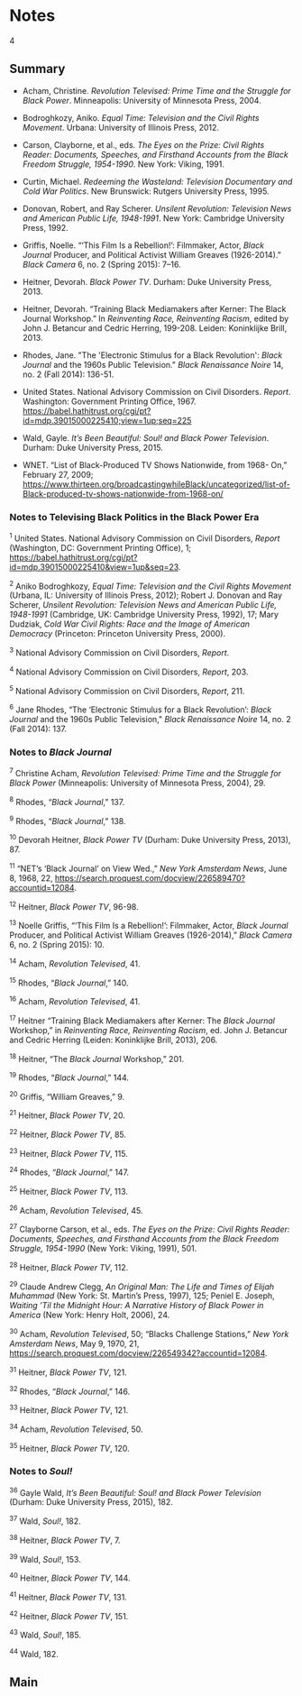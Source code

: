 # Notes

4

## Summary 

- Acham, Christine. *Revolution Televised: Prime Time and the Struggle for Black Power*. Minneapolis: University of Minnesota Press, 2004.

- Bodroghkozy, Aniko. *Equal Time: Television and the Civil Rights Movement*. Urbana: University of Illinois Press, 2012.

- Carson, Clayborne, et al., eds. *The Eyes on the Prize: Civil Rights Reader: Documents, Speeches, and Firsthand Accounts from the Black Freedom Struggle, 1954-1990*. New York: Viking, 1991. 

- Curtin, Michael. *Redeeming the Wasteland: Television Documentary and Cold War Politics*. New Brunswick: Rutgers University Press, 1995.

- Donovan, Robert, and Ray Scherer. *Unsilent Revolution: Television News and American Public Life, 1948-1991*. New York: Cambridge University Press, 1992.

- Griffis, Noelle. “‘This Film Is a Rebellion!’: Filmmaker, Actor, *Black Journal* Producer, and Political Activist William Greaves (1926-2014).” *Black Camera* 6, no. 2 (Spring 2015): 7–16.

- Heitner, Devorah. *Black Power TV*. Durham: Duke University Press, 2013.

- Heitner, Devorah. “Training Black Mediamakers after Kerner: The Black Journal Workshop.” In *Reinventing Race, Reinventing Racism*, edited by John J. Betancur and Cedric Herring, 199-208. Leiden: Koninklijke Brill, 2013.

- Rhodes, Jane. "The 'Electronic Stimulus for a Black Revolution': *Black Journal* and the 1960s Public Television." *Black Renaissance Noire* 14, no. 2 (Fall 2014): 136-51.

- United States. National Advisory Commission on Civil Disorders. *Report*. Washington: Government Printing Office, 1967. https://babel.hathitrust.org/cgi/pt?id=mdp.39015000225410;view=1up;seq=225

- Wald, Gayle. *It’s Been Beautiful: Soul! and Black Power Television*. Durham: Duke University Press, 2015.

- WNET. “List of Black-Produced TV Shows Nationwide, from 1968- On,” February 27, 2009; https://www.thirteen.org/broadcastingwhileBlack/uncategorized/list-of-Black-produced-tv-shows-nationwide-from-1968-on/


### Notes to Televising Black Politics in the Black Power Era

<a name="1"></a><sup>1</sup> United States. National Advisory Commission on Civil Disorders, *Report* (Washington, DC: Government Printing Office), 1; https://babel.hathitrust.org/cgi/pt?id=mdp.39015000225410&view=1up&seq=23. 

<a name="2"></a><sup>2</sup> Aniko Bodroghkozy, *Equal Time: Television and the Civil Rights Movement* (Urbana, IL: University of Illinois Press, 2012); Robert J. Donovan and Ray Scherer, *Unsilent Revolution: Television News and American Public Life, 1948-1991* (Cambridge, UK: Cambridge University Press, 1992), 17; Mary Dudziak, *Cold War Civil Rights: Race and the Image of American Democracy* (Princeton: Princeton University Press, 2000).

<a name ="3"></a><sup>3</sup> National Advisory Commission on Civil Disorders, *Report*.

<a name="4"></a><sup>4</sup> National Advisory Commission on Civil Disorders, *Report*, 203.

<a name="5"></a><sup>5</sup> National Advisory Commission on Civil Disorders, *Report*, 211.

<a name="6"></a><sup>6</sup> Jane Rhodes, “The ‘Electronic Stimulus for a Black Revolution’: *Black Journal* and the 1960s Public Television," *Black Renaissance Noire* 14, no. 2 (Fall 2014): 137.

### Notes to *Black Journal*

<a name="7"></a><sup>7</sup> Christine Acham, *Revolution Televised: Prime Time and the Struggle for Black Power* (Minneapolis: University of Minnesota Press, 2004), 29.

<a name="8"></a><sup>8</sup> Rhodes, “*Black Journal*,” 137.

<a name="9"></a><sup>9</sup> Rhodes, “*Black Journal*,” 138.

<a name="10"></a><sup>10</sup> Devorah Heitner, *Black Power TV* (Durham: Duke University Press, 2013), 87.

<a name="11"></a><sup>11</sup> “NET’s ‘Black Journal’ on View Wed.,” *New York Amsterdam News*, June 8, 1968, 22, https://search.proquest.com/docview/226589470?accountid=12084. 

<a name="12"></a><sup>12</sup> Heitner, *Black Power TV*, 96-98.

<a name="13"></a><sup>13</sup> Noelle Griffis, “‘This Film Is a Rebellion!’: Filmmaker, Actor, *Black Journal* Producer, and Political Activist William Greaves (1926-2014),” *Black Camera* 6, no. 2 (Spring 2015): 10.

<a name="14"></a><sup>14</sup> Acham, *Revolution Televised*, 41.

<a name="15"></a><sup>15</sup> Rhodes, “*Black Journal*,” 140.

<a name="16"></a><sup>16</sup> Acham, *Revolution Televised*, 41.

<a name="17"></a><sup>17</sup> Heitner “Training Black Mediamakers after Kerner: The *Black Journal* Workshop,” in *Reinventing Race, Reinventing Racism*, ed. John J. Betancur and Cedric Herring (Leiden: Koninklijke Brill, 2013), 206.

<a name="18"></a><sup>18</sup> Heitner, “The *Black Journal* Workshop,” 201.

<a name="19"></a><sup>19</sup> Rhodes, “*Black Journal*,” 144.

<a name="20"></a><sup>20</sup> Griffis, “William Greaves,” 9.

<a name="21"></a><sup>21</sup> Heitner, *Black Power TV*, 20.

<a name="22"></a><sup>22</sup> Heitner, *Black Power TV*, 85.

<a name="23"></a><sup>23</sup> Heitner, *Black Power TV*, 115.

<a name="24"></a><sup>24</sup> Rhodes, “*Black Journal*,” 147.

<a name="25"></a><sup>25</sup> Heitner, *Black Power TV*, 113.

<a name="26"></a><sup>26</sup> Acham, *Revolution Televised*, 45.

<a name="27"></a><sup>27</sup> Clayborne Carson, et al., eds. *The Eyes on the Prize: Civil Rights Reader: Documents, Speeches, and Firsthand Accounts from the Black Freedom Struggle, 1954-1990* (New York: Viking, 1991), 501.

<a name="28"></a><sup>28</sup> Heitner, *Black Power TV*, 112.

<a name="29"></a><sup>29</sup> Claude Andrew Clegg, *An Original Man: The Life and Times of Elijah Muhammad* (New York: St. Martin’s Press, 1997), 125; Peniel E. Joseph, *Waiting ’Til the Midnight Hour: A Narrative History of Black Power in America* (New York: Henry Holt, 2006), 24.

<a name="30"></a><sup>30</sup> Acham, *Revolution Televised*, 50; “Blacks Challenge Stations,” *New York Amsterdam News*, May 9, 1970, 21, https://search.proquest.com/docview/226549342?accountid=12084.

<a name="31"></a><sup>31</sup> Heitner, *Black Power TV*, 121.

<a name="32"></a><sup>32</sup> Rhodes, “*Black Journal*,” 146.

<a name="33"></a><sup>33</sup> Heitner, *Black Power TV*, 121.

<a name="34"></a><sup>34</sup> Acham, *Revolution Televised*, 50.

<a name="35"></a><sup>35</sup> Heitner, *Black Power TV*, 120.

### Notes to *Soul!*

<a name="36"></a><sup>36</sup> Gayle Wald, *It’s Been Beautiful: Soul! and Black Power Television* (Durham: Duke University Press, 2015), 182.

<a name="37"></a><sup>37</sup> Wald, *Soul!*, 182.

<a name="38"></a><sup>38</sup> Heitner, *Black Power TV*, 7.

<a name="39"></a><sup>39</sup> Wald, *Soul!*, 153.

<a name="40"></a><sup>40</sup> Heitner, *Black Power TV*, 144.

<a name="41"></a><sup>41</sup> Heitner, *Black Power TV*, 131.

<a name="42"></a><sup>42</sup> Heitner, *Black Power TV*, 151.

<a name="43"></a><sup>43</sup> Wald, *Soul!*, 185.

<a name="44"></a><sup>44</sup> Wald, 182.

## Main
